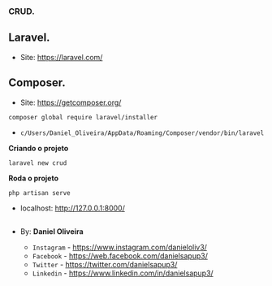 ### CRUD.

## Laravel.
- Site: https://laravel.com/

## Composer.
- Site: https://getcomposer.org/

```
composer global require laravel/installer
```

- `c/Users/Daniel_Oliveira/AppData/Roaming/Composer/vendor/bin/laravel`

**Criando o projeto**

```
laravel new crud
```

**Roda o projeto**
```
php artisan serve
```

- localhost: http://127.0.0.1:8000/































##



##

- By:  **Daniel Oliveira**

  - `Instagram` - https://www.instagram.com/danieloliv3/
  - `Facebook` - https://web.facebook.com/danielsapup3/
  - `Twitter` - https://twitter.com/danielsapup3/
  - `Linkedin` - https://www.linkedin.com/in/danielsapup3/

  ##
